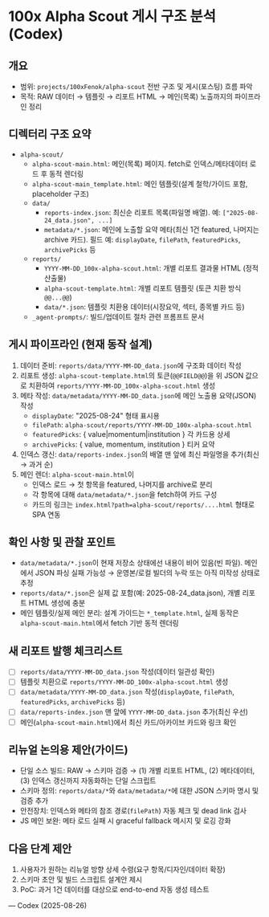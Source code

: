 # 100x Alpha Scout 게시 구조 분석 (Codex)

## 개요
- 범위: `projects/100xFenok/alpha-scout` 전반 구조 및 게시(포스팅) 흐름 파악
- 목적: RAW 데이터 → 템플릿 → 리포트 HTML → 메인(목록) 노출까지의 파이프라인 정리

## 디렉터리 구조 요약
- `alpha-scout/`
  - `alpha-scout-main.html`: 메인(목록) 페이지. fetch로 인덱스/메타데이터 로드 후 동적 렌더링
  - `alpha-scout-main_template.html`: 메인 템플릿(설계 철학/가이드 포함, placeholder 구조)
  - `data/`
    - `reports-index.json`: 최신순 리포트 목록(파일명 배열). 예: `["2025-08-24_data.json", ...]`
    - `metadata/*.json`: 메인에 노출할 요약 메타(최신 1건 featured, 나머지는 archive 카드). 필드 예: `displayDate`, `filePath`, `featuredPicks`, `archivePicks` 등
  - `reports/`
    - `YYYY-MM-DD_100x-alpha-scout.html`: 개별 리포트 결과물 HTML (정적 산출물)
    - `alpha-scout-template.html`: 개별 리포트 템플릿 (토큰 치환 방식 `@@...@@`)
    - `data/*.json`: 템플릿 치환용 데이터(시장요약, 섹터, 종목별 카드 등)
  - `_agent-prompts/`: 빌드/업데이트 절차 관련 프롬프트 문서

## 게시 파이프라인 (현재 동작 설계)
1) 데이터 준비: `reports/data/YYYY-MM-DD_data.json`에 구조화 데이터 작성
2) 리포트 생성: `alpha-scout-template.html`의 토큰(`@@FIELD@@`)을 위 JSON 값으로 치환하여 `reports/YYYY-MM-DD_100x-alpha-scout.html` 생성
3) 메타 작성: `data/metadata/YYYY-MM-DD_data.json`에 메인 노출용 요약(JSON) 작성
   - `displayDate`: "2025-08-24" 형태 표시용
   - `filePath`: `alpha-scout/reports/YYYY-MM-DD_100x-alpha-scout.html`
   - `featuredPicks`: { value|momentum|institution } 각 카드용 상세
   - `archivePicks`: { value, momentum, institution } 티커 요약
4) 인덱스 갱신: `data/reports-index.json`의 배열 맨 앞에 최신 파일명을 추가(최신 → 과거 순)
5) 메인 렌더: `alpha-scout-main.html`이
   - 인덱스 로드 → 첫 항목을 featured, 나머지를 archive로 분리
   - 각 항목에 대해 `data/metadata/*.json`을 fetch하여 카드 구성
   - 카드의 링크는 `index.html?path=alpha-scout/reports/....html` 형태로 SPA 연동

## 확인 사항 및 관찰 포인트
- `data/metadata/*.json`이 현재 저장소 상태에선 내용이 비어 있음(빈 파일). 메인에서 JSON 파싱 실패 가능성 → 운영본/로컬 빌더의 누락 또는 아직 미작성 상태로 추정
- `reports/data/*.json`은 실제 값 포함(예: 2025-08-24_data.json), 개별 리포트 HTML 생성에 충분
- 메인 템플릿/실제 메인 분리: 설계 가이드는 `*_template.html`, 실제 동작은 `alpha-scout-main.html`에서 fetch 기반 동적 렌더링

## 새 리포트 발행 체크리스트
- [ ] `reports/data/YYYY-MM-DD_data.json` 작성(데이터 일관성 확인)
- [ ] 템플릿 치환으로 `reports/YYYY-MM-DD_100x-alpha-scout.html` 생성
- [ ] `data/metadata/YYYY-MM-DD_data.json` 작성(`displayDate`, `filePath`, `featuredPicks`, `archivePicks` 등)
- [ ] `data/reports-index.json` 맨 앞에 `YYYY-MM-DD_data.json` 추가(최신 우선)
- [ ] 메인(`alpha-scout-main.html`)에서 최신 카드/아카이브 카드와 링크 확인

## 리뉴얼 논의용 제안(가이드)
- 단일 소스 빌드: RAW → 스키마 검증 → (1) 개별 리포트 HTML, (2) 메타데이터, (3) 인덱스 갱신까지 자동화하는 단일 스크립트
- 스키마 정의: `reports/data/*`와 `data/metadata/*`에 대한 JSON 스키마 명시 및 검증 추가
- 안전장치: 인덱스와 메타의 참조 경로(`filePath`) 자동 체크 및 dead link 검사
- JS 메인 보완: 메타 로드 실패 시 graceful fallback 메시지 및 로깅 강화

## 다음 단계 제안
1) 사용자가 원하는 리뉴얼 방향 상세 수령(요구 항목/디자인/데이터 확장)
2) 스키마 초안 및 빌드 스크립트 설계안 제시
3) PoC: 과거 1건 데이터를 대상으로 end-to-end 자동 생성 테스트

— Codex (2025-08-26)

